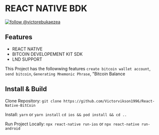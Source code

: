 # REACT NATIVE BDK

[![follow @victorebukaezea](https://img.shields.io/twitter/follow/victorebukaezea.svg?style=for-the-badge&logo=TWITTER&logoColor=FFFFFF&labelColor=00aced&logoWidth=20&color=lightgray)](https://twitter.com/victorebukaezea)

## Features

- REACT NATIVE
- BITCOIN DEVELOPEMENT KIT SDK
- LND SUPPORT

This Project has the followwing features
`create bitcoin wallet account`,` send bitcoin`, `Generating Mnemonic Phrase`, "Bitcoin Balance

## Install & Build

Clone Repository: `git clone https://github.com/Victorvikson1996/React-Native-BitCoin`

Install: `yarn` or `yarn install`
`cd ios && pod install && cd ..`

Run Project Locally: `npx react-native run-ios` or `npx react-native run-android`
